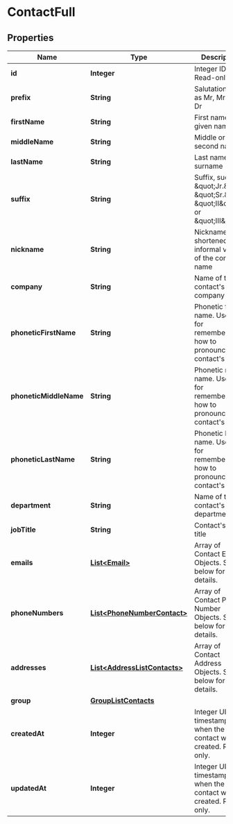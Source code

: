 
# ContactFull

## Properties
Name | Type | Description | Notes
------------ | ------------- | ------------- | -------------
**id** | **Integer** | Integer ID. Read-only. |  [optional]
**prefix** | **String** | Salutation, such as Mr, Mrs, or Dr |  [optional]
**firstName** | **String** | First name or given name |  [optional]
**middleName** | **String** | Middle or second name |  [optional]
**lastName** | **String** | Last name or surname |  [optional]
**suffix** | **String** | Suffix, such as \&quot;Jr.\&quot;, \&quot;Sr.\&quot;, \&quot;II\&quot;, or \&quot;III\&quot; |  [optional]
**nickname** | **String** | Nickname, or a shortened informal version of the contact&#39;s name |  [optional]
**company** | **String** | Name of the contact&#39;s company |  [optional]
**phoneticFirstName** | **String** | Phonetic first name. Useful for remembering how to pronounce the contact&#39;s name. |  [optional]
**phoneticMiddleName** | **String** | Phonetic middle name. Useful for remembering how to pronounce the contact&#39;s name. |  [optional]
**phoneticLastName** | **String** | Phonetic last name. Useful for remembering how to pronounce the contact&#39;s name. |  [optional]
**department** | **String** | Name of the contact&#39;s department |  [optional]
**jobTitle** | **String** | Contact&#39;s job title |  [optional]
**emails** | [**List&lt;Email&gt;**](Email.md) | Array of Contact Email Objects. See below for details. |  [optional]
**phoneNumbers** | [**List&lt;PhoneNumberContact&gt;**](PhoneNumberContact.md) | Array of Contact Phone Number Objects. See below for details. |  [optional]
**addresses** | [**List&lt;AddressListContacts&gt;**](AddressListContacts.md) | Array of Contact Address Objects. See below for details. |  [optional]
**group** | [**GroupListContacts**](GroupListContacts.md) |  |  [optional]
**createdAt** | **Integer** | Integer UNIX timestamp when the contact was created. Read-only. |  [optional]
**updatedAt** | **Integer** | Integer UNIX timestamp when the contact was created. Read-only. |  [optional]



